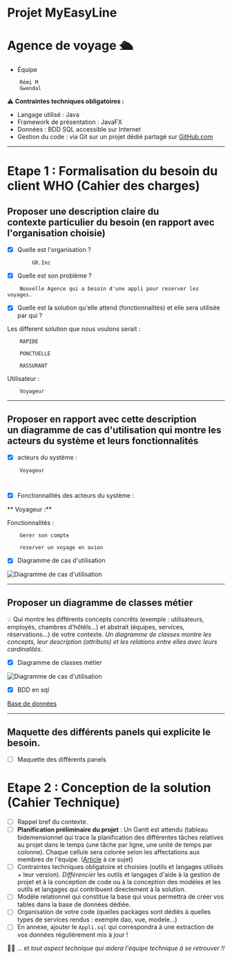 # Projet MyEasyLine

# Agence de voyage 🛳

- Équipe
```
    Rémi M
    Gwendal
```
<aside>
    
⚠️ **Contraintes techniques obligatoires :**

</aside>

- Langage utilisé : Java
- Framework de présentation : JavaFX
- Données : BDD SQL accessible sur Internet
- Gestion du code : via Git sur un projet dédié partagé sur [GitHub.com](https://github.com/)

---

# **Etape 1 : Formalisation du besoin du client WHO (Cahier des charges)**

## Proposer une **description claire du contexte** particulier du besoin (en rapport avec l'organisation choisie)

- [x]  Quelle est l'organisation ?
```
        GR.Inc

```
- [x]  Quelle est son problème ?
```
    Nouvelle Agence qui a besoin d'une appli pour reserver les voyages.
```
- [x]  Quelle est la solution qu'elle attend (fonctionnalités) et elle sera utilisée par qui ?

Les different solution que nous voulons serait : 
```
    RAPIDE

    PONCTUELLE

    RASSURANT
```
Utilisateur :
```
    Voyageur 

```
---

## Proposer en rapport avec cette description un **diagramme de cas d'utilisation** qui montre les acteurs du système et leurs fonctionnalités

- [x]  acteurs du système :
```
    Voyageur 



```
- [x]  Fonctionnalités des acteurs du système :

** Voyageur :**

Fonctionnalités :
```    
    Gerer son compte 

    reserver un voyage en avion

```    

- [X]  Diagramme de cas d'utilisation

![Diagramme de cas d'utilisation]()

---

## Proposer **un diagramme de classes métier**

<aside>
    
💡 Qui montre les différents concepts concrêts (exemple : utilisateurs, employés, chambres d'hôtéls...) et abstrait (équipes, services, réservations...) de votre contexte. *Un diagramme de classes montre les concepts, leur description (attributs) et les relations entre elles avec leurs cardinalités*.

</aside>

- [X]  Diagramme de classes métier

![Diagramme de cas d'utilisation]()

- [X]  BDD en sql 

[Base de données]()

---

## Maquette des différents panels qui explicite le besoin.

- [ ]  Maquette des différents panels

# **Etape 2 : Conception de la solution (Cahier Technique)**

- [ ]  Rappel bref du contexte.
- [ ]  **Planification préliminaire du projet** : Un Gantt est attendu (tableau bidemensionnel qui trace la planification des différentes tâches relatives au projet dans le temps (une tâche par ligne, une unité de temps par colonne). Chaque cellule sera colorée selon les affectations aux membres de l'équipe. ([Article](https://fr.venngage.com/blog/modeles-diagrammes-gantt-projet/) à ce sujet)
- [ ]  Contraintes techniques obligatoire et choisies (outils et langages utilisés + leur version). *Différencier* les outils et langages d'aide à la gestion de projet et à la conception de code ou à la conception des modèles et les outils et langages qui contribuent directement à la solution.
- [ ]  Modèle relationnel qui constitue la base qui vous permettra de créer vos tables dans la base de données dédiée.
- [ ]  Organisation de votre code (quelles packages sont dédiés à quelles types de services rendus : exemple dao, vue, modele...)
- [ ]  En annexe, ajouter le `Appli.sql` qui correspondra à une extraction de vos données régulièrement mis à jour !

<aside>
    
☝🏻 ... et *tout aspect technique qui aidera l'équipe technique à se retrouver !!*

</aside>
